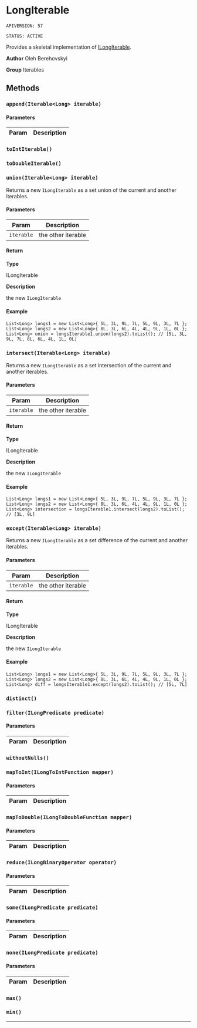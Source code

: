 # LongIterable

`APIVERSION: 57`

`STATUS: ACTIVE`

Provides a skeletal implementation of [ILongIterable](/docs/Iterables/ILongIterable.md).


**Author** Oleh Berehovskyi


**Group** Iterables

## Methods
### `append(Iterable<Long> iterable)`
#### Parameters
|Param|Description|
|---|---|

### `toIntIterable()`
### `toDoubleIterable()`
### `union(Iterable<Long> iterable)`

Returns a new `ILongIterable` as a set union of the current and another iterables.

#### Parameters
|Param|Description|
|---|---|
|`iterable`|the other iterable|

#### Return

**Type**

ILongIterable

**Description**

the new `ILongIterable`

#### Example
```apex
List<Long> longs1 = new List<Long>{ 5L, 3L, 9L, 7L, 5L, 9L, 3L, 7L };
List<Long> longs2 = new List<Long>{ 8L, 3L, 6L, 4L, 4L, 9L, 1L, 0L };
List<Long> union = longsIterable1.union(longs2).toList(); // [5L, 3L, 9L, 7L, 8L, 6L, 4L, 1L, 0L]
```

### `intersect(Iterable<Long> iterable)`

Returns a new `ILongIterable` as a set intersection of the current and another iterables.

#### Parameters
|Param|Description|
|---|---|
|`iterable`|the other iterable|

#### Return

**Type**

ILongIterable

**Description**

the new `ILongIterable`

#### Example
```apex
List<Long> longs1 = new List<Long>{ 5L, 3L, 9L, 7L, 5L, 9L, 3L, 7L };
List<Long> longs2 = new List<Long>{ 8L, 3L, 6L, 4L, 4L, 9L, 1L, 0L };
List<Long> intersection = longsIterable1.intersect(longs2).toList(); // [3L, 9L]
```

### `except(Iterable<Long> iterable)`

Returns a new `ILongIterable` as a set difference of the current and another iterables.

#### Parameters
|Param|Description|
|---|---|
|`iterable`|the other iterable|

#### Return

**Type**

ILongIterable

**Description**

the new `ILongIterable`

#### Example
```apex
List<Long> longs1 = new List<Long>{ 5L, 3L, 9L, 7L, 5L, 9L, 3L, 7L };
List<Long> longs2 = new List<Long>{ 8L, 3L, 6L, 4L, 4L, 9L, 1L, 0L };
List<Long> diff = longsIterable1.except(longs2).toList(); // [5L, 7L]
```

### `distinct()`
### `filter(ILongPredicate predicate)`
#### Parameters
|Param|Description|
|---|---|

### `withoutNulls()`
### `mapToInt(ILongToIntFunction mapper)`
#### Parameters
|Param|Description|
|---|---|

### `mapToDouble(ILongToDoubleFunction mapper)`
#### Parameters
|Param|Description|
|---|---|

### `reduce(ILongBinaryOperator operator)`
#### Parameters
|Param|Description|
|---|---|

### `some(ILongPredicate predicate)`
#### Parameters
|Param|Description|
|---|---|

### `none(ILongPredicate predicate)`
#### Parameters
|Param|Description|
|---|---|

### `max()`
### `min()`
---
